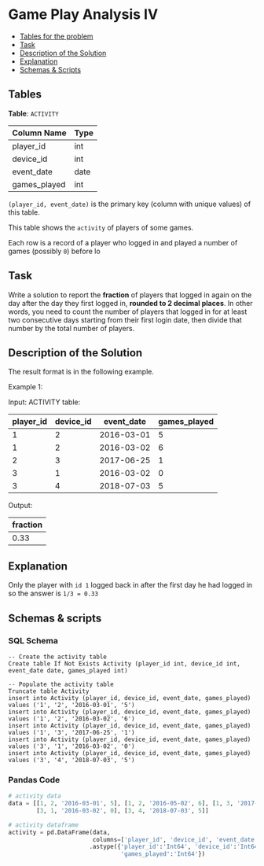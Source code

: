 # Game Play Analysis IV

- [Tables for the problem](#tables)
- [Task](#task)
- [Description of the Solution](#description-of-the-solution)
- [Explanation](#explanation)
- [Schemas & Scripts](#schemas--scripts)

## Tables 

**Table**: `ACTIVITY`

| Column Name  | Type |
|--------------|------|
| player_id    | int  |
| device_id    | int  |
| event_date   | date |
| games_played | int  |

`(player_id, event_date)` is the primary key (column with unique values) of this table.

This table shows the `activity` of players of some games.

Each row is a record of a player who logged in and played a number of games (possibly `0`) before lo

## Task

Write a solution to report the **fraction** of players that logged in again on the day after the day they first 
logged in, **rounded to 2 decimal places**. In other words, you need to count the number of players that logged 
in for at least two consecutive days starting from their first login date, then divide that number by the total 
number of players.

## Description of the Solution ##

The result format is in the following example.

Example 1:

Input: 
ACTIVITY table:

| player_id | device_id | event_date | games_played |
|-----------|-----------|------------|--------------|
| 1         | 2         | 2016-03-01 | 5            |
| 1         | 2         | 2016-03-02 | 6            |
| 2         | 3         | 2017-06-25 | 1            |
| 3         | 1         | 2016-03-02 | 0            |
| 3         | 4         | 2018-07-03 | 5            |

Output: 

| fraction |
|----------|
| 0.33     |

## Explanation ##

Only the player with `id 1` logged back in after the first day he had logged in so the answer is `1/3 = 0.33`

## Schemas & scripts

### SQL Schema

```genericsql
-- Create the activity table
Create table If Not Exists Activity (player_id int, device_id int, event_date date, games_played int)
    
-- Populate the activity table
Truncate table Activity
insert into Activity (player_id, device_id, event_date, games_played) values ('1', '2', '2016-03-01', '5')
insert into Activity (player_id, device_id, event_date, games_played) values ('1', '2', '2016-03-02', '6')
insert into Activity (player_id, device_id, event_date, games_played) values ('1', '3', '2017-06-25', '1')
insert into Activity (player_id, device_id, event_date, games_played) values ('3', '1', '2016-03-02', '0')
insert into Activity (player_id, device_id, event_date, games_played) values ('3', '4', '2018-07-03', '5')
```

### Pandas Code

```python
# activity data
data = [[1, 2, '2016-03-01', 5], [1, 2, '2016-05-02', 6], [1, 3, '2017-06-25', 1], 
        [3, 1, '2016-03-02', 0], [3, 4, '2018-07-03', 5]]

# activity dataframe
activity = pd.DataFrame(data, 
                        columns=['player_id', 'device_id', 'event_date', 'games_played']) \
                       .astype({'player_id':'Int64', 'device_id':'Int64', 'event_date':'datetime64[ns]', 
                                'games_played':'Int64'})
```
